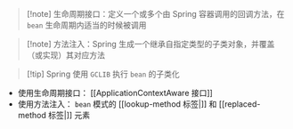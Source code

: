 >[!note] 生命周期接口：定义一个或多个由 Spring 容器调用的回调方法，在 `bean` 生命周期内适当的时候被调用

> [!note] 方法注入：Spring 生成一个继承自指定类型的子类对象，并覆盖（或实现）其对应方法

> [!tip] Spring 使用 `GCLIB` 执行 `bean` 的子类化

* 使用生命周期接口： [[ApplicationContextAware 接口]]
* 使用方法注入： `bean` 模式的 [[lookup-method 标签|<lookup-method>]] 和 [[replaced-method 标签|<replaced-method>]] 元素

‍
